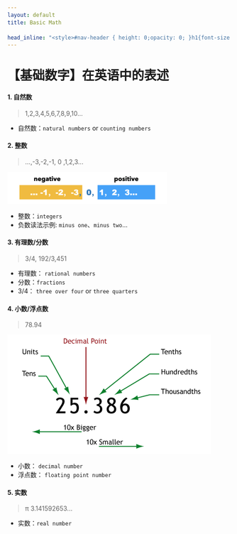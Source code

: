 ```yaml
---
layout: default
title: Basic Math

head_inline: "<style>#nav-header { height: 0;opacity: 0; }h1{font-size:22px;padding:16px 0}h4{font-size:20px;border-left:4px solid #41d9b5;padding:0 8px;line-height:28px}blockquote{background:#f0f8ff}body{overflow-x:hidden}img{max-width:320px}</style>"
---
```


# 【基础数字】在英语中的表述

#### 1. 自然数
> 1,2,3,4,5,6,7,8,9,10...

- 自然数：`natural numbers` or `counting numbers`

#### 2. 整数
> ...,-3,-2,-1, 0 ,1,2,3...

![整数示例](imgs/num.png)

- 整数：`integers`
- 负数读法示例: `minus one`、`minus two`...

#### 3. 有理数/分数
> 3/4, 192/3,451

- 有理数： `rational numbers`
- 分数：`fractions`
- 3/4： `three over four` or `three quarters`

#### 4. 小数/浮点数
> 78.94

![整数示例](imgs/ref_decimals.gif)

- 小数： `decimal number`
- 浮点数： `floating point number`

#### 5. 实数
> π 3.141592653...

- 实数：`real number`
